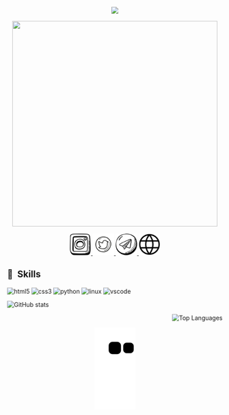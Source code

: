 <p align="center">
  <img src="https://capsule-render.vercel.app/api?text=Hey%20Everyone!%F0%9F%95%B9%EF%B8%8F&animation=fadeIn&type=waving&color=gradient&height=100" />
</p>

<p align="center">
  <a href="https://giphy.com/gifs/naruto-manga-ADSJHOoIvyjKM">
    <img src="https://giphy.com/embed/ADSJHOoIvyjKM" width="480" height="480" frameBorder="0" class="giphy-embed" allowFullScreen></img>
  </a>
</p>


<p align="center">
  <a href="https://www.instagram.com/_rmnaf/">
    <img height="50" src="insta.png" />
  </a>
  <a href="https://www.twitter.com/_rmnaf7/">
    <img height="50" src="twitter.png" />
  </a>
  <a href="https://t.me/devnull9">
    <img height="50" src="tg.png" />
  </a>
  <a href="https://ArmanCollab.github.io">
    <img height="50" src="web.png" />
  </a>
</p>

<h2> 🚀 &nbsp;Skills</h2>
<p align="left">
  <img src="https://cdn.jsdelivr.net/gh/devicons/devicon/icons/html5/html5-original.svg" alt="html5" width="45" height="45" align="center" />
  <img src="https://cdn.jsdelivr.net/gh/devicons/devicon/icons/css3/css3-original.svg" alt="css3" width="45" height="45" align="center" />
  <img src="https://cdn.jsdelivr.net/gh/devicons/devicon/icons/python/python-original.svg" alt="python" width="45" height="45" align="center" />
  <img src="https://cdn.jsdelivr.net/gh/devicons/devicon/icons/linux/linux-original.svg" alt="linux" width="45" height="45" align="center" />
  <img src="https://cdn.jsdelivr.net/gh/devicons/devicon/icons/vscode/vscode-original.svg" alt="vscode" width="45" height="45" align="center" />
</p>

  <div style="flex: 1;">
    <p align="left">
      <img src="https://github-readme-stats.vercel.app/api?username=Armancollab&show_icons=true&theme=radical" alt="GitHub stats" style="height: 50%; width:20%" display:inline; />
    </p>
  </div>
  <div style="flex: 1;">
    <p align="right">
      <img src="https://github-readme-stats.vercel.app/api/top-langs/?username=Armancollab" alt="Top Languages" style="height: 50%; width:40%; display:inline;" />
    </p>
  </div>
</div>

<p align="center">
  <img src="https://github.com/Armancollab/Armancollab/blob/output/github-contribution-grid-snake.svg" alt="Snake animation" />
</p>
